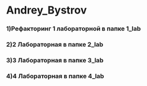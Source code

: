 # Andrey_Bystrov
### 1)Рефакторинг 1 лабораторной в папке 1_lab
### 2)2 Лабораторная в папке 2_lab
### 3)3 Лабораторная в папке 3_lab
### 4)4 Лабораторная в папке 4_lab
